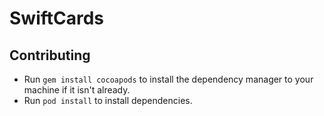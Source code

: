 # SwiftCards

## Contributing

* Run `gem install cocoapods` to install the dependency manager to your machine if it isn't already.
* Run `pod install` to install dependencies.
